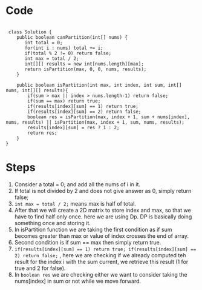 
# Code

```

 class Solution {
    public boolean canPartition(int[] nums) {
       int total = 0;
       for(int i : nums) total += i;
       if(total % 2 != 0) return false;
       int max = total / 2;
       int[][] results = new int[nums.length][max];
       return isPartition(max, 0, 0, nums, results);
    }

    public boolean isPartition(int max, int index, int sum, int[] nums, int[][] results){
        if(sum > max || index > nums.length-1) return false;
        if(sum == max) return true;
        if(results[index][sum] == 1) return true;
        if(results[index][sum] == 2) return false;
        boolean res = isPartition(max, index + 1, sum + nums[index], nums, results) || isPartition(max, index + 1, sum, nums, results);
        results[index][sum] = res ? 1 : 2;
        return res;
    }
}

```


# Steps

1.  Consider a total = 0; and add all the nums of i in it.
2.  If total is not divided by 2 and does not give answer as 0, simply return false;
3.  `int max = total / 2;` means max is half of total.
4.  After that we will create a 2D matrix to store index and max, so that we have to find half only once. here we are using Dp. DP is basically doing something once and storing it.
5.  In isPartition function we are taking the first condition as if sum becomes greater than max or value of index crosses the end of array.
6.  Second condition is if sum == max then simply return true.
7.  `
if(results[index][sum] == 1) return true;
        if(results[index][sum] == 2) return false;
` , here we are checking if we already computed teh result for the index i with the sum current, we retrieve this result (1 for true and 2 for false).
8. In `boolean res` we are checking either we want to consider taking the nums[index] in sum or not while we move  forward.